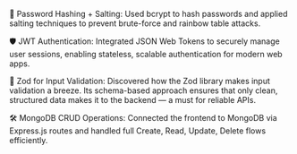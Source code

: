 🔐 Password Hashing + Salting: Used bcrypt to hash passwords and applied salting techniques to prevent brute-force and rainbow table attacks.

🛡 JWT Authentication: Integrated JSON Web Tokens to securely manage user sessions, enabling stateless, scalable authentication for modern web apps.

🧩 Zod for Input Validation: Discovered how the Zod library makes input validation a breeze. Its schema-based approach ensures that only clean, structured data makes it to the backend — a must for reliable APIs.

🛠 MongoDB CRUD Operations: Connected the frontend to MongoDB via Express.js routes and handled full Create, Read, Update, Delete flows efficiently.
